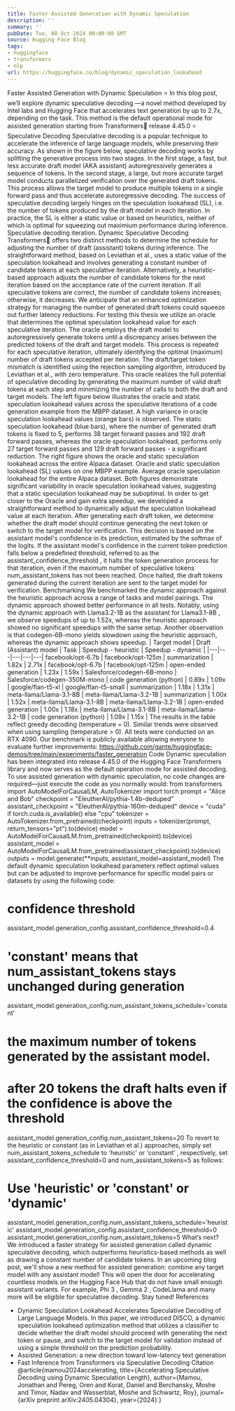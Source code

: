 ```yaml
---
title: Faster Assisted Generation with Dynamic Speculation
description: ''
summary: ''
pubDate: Tue, 08 Oct 2024 00:00:00 GMT
source: Hugging Face Blog
tags:
- huggingface
- transformers
- nlp
url: https://huggingface.co/blog/dynamic_speculation_lookahead
---
```


Faster Assisted Generation with Dynamic Speculation
⭐ In this blog post, we’ll explore dynamic speculative decoding —a novel method developed by Intel labs and Hugging Face that accelerates text generation by up to 2.7x, depending on the task. This method is the default operational mode for assisted generation starting from Transformers🤗 release 4.45.0 ⭐
Speculative Decoding
Speculative decoding is a popular technique to accelerate the inference of large language models, while preserving their accuracy. As shown in the figure below, speculative decoding works by splitting the generative process into two stages. In the first stage, a fast, but less accurate draft model (AKA assistant) autoregressively generates a sequence of tokens. In the second stage, a large, but more accurate target model conducts parallelized verification over the generated draft tokens. This process allows the target model to produce multiple tokens in a single forward pass and thus accelerate autoregressive decoding. The success of speculative decoding largely hinges on the speculation lookahead (SL), i.e. the number of tokens produced by the draft model in each iteration. In practice, the SL is either a static value or based on heuristics, neither of which is optimal for squeezing out maximium performance during inference.
Speculative decoding iteration.
Dynamic Speculative Decoding
Transformers🤗 offers two distinct methods to determine the schedule for adjusting the number of draft (assistant) tokens during inference. The straightforward method, based on Leviathan et al., uses a static value of the speculation lookahead and involves generating a constant number of candidate tokens at each speculative iteration. Alternatively, a heuristic-based approach adjusts the number of candidate tokens for the next iteration based on the acceptance rate of the current iteration. If all speculative tokens are correct, the number of candidate tokens increases; otherwise, it decreases.
We anticipate that an enhanced optimization strategy for managing the number of generated draft tokens could squeeze out further latency reductions. For testing this thesis we utilize an oracle that determines the optimal speculation lookahead value for each speculative iteration. The oracle employs the draft model to autoregressively generate tokens until a discrepancy arises between the predicted tokens of the draft and target models. This process is repeated for each speculative iteration, ultimately identifying the optimal (maximum) number of draft tokens accepted per iteration. The draft/target token mismatch is identified using the rejection sampling algorithm, introduced by Leviathan et al., with zero temperature. This oracle realizes the full potential of speculative decoding by generating the maximum number of valid draft tokens at each step and minimizing the number of calls to both the draft and target models.
The left figure below illustrates the oracle and static speculation lookahead values across the speculative iterations of a code generation example from the MBPP dataset. A high variance in oracle speculation lookahead values (orange bars) is observed. The static speculation lookahead (blue bars), where the number of generated draft tokens is fixed to 5, performs 38 target forward passes and 192 draft forward passes, whereas the oracle speculation lookahead, performs only 27 target forward passes and 129 draft forward passes - a significant reduction. The right figure shows the oracle and static speculation lookahead across the entire Alpaca dataset.
Oracle and static speculation lookahead (SL) values on one MBPP example.
Average oracle speculation lookahead for the entire Alpaca dataset.
Both figures demonstrate significant variability in oracle speculation lookahead values, suggesting that a static speculation lookahead may be suboptimal.
In order to get closer to the Oracle and gain extra speedup, we developed a straightforward method to dynamically adjust the speculation lookahead value at each iteration. After generating each draft token, we determine whether the draft model should continue generating the next token or switch to the target model for verification. This decision is based on the assistant model's confidence in its prediction, estimated by the softmax of the logits. If the assistant model's confidence in the current token prediction falls below a predefined threshold, referred to as the assistant_confidence_threshold
, it halts the token generation process for that iteration, even if the maximum number of speculative tokens num_assistant_tokens
has not been reached. Once halted, the draft tokens generated during the current iteration are sent to the target model for verification.
Benchmarking
We benchmarked the dynamic approach against the heuristic approach across a range of tasks and model pairings. The dynamic approach showed better performance in all tests.
Notably, using the dynamic approach with Llama3.2-1B
as the assistant for Llama3.1-8B
, we observe speedups of up to 1.52x, whereas the heuristic approach showed no significant speedups with the same setup. Another observation is that codegen-6B-mono
yields slowdown using the heuristic approach, whereas the dynamic approach shows speedup.
| Target model | Draft (Assistant) model | Task | Speedup - heuristic | Speedup - dynamic |
|---|---|---|---|---|
facebook/opt-6.7b |
facebook/opt-125m |
summarization | 1.82x | 2.71x |
facebook/opt-6.7b |
facebook/opt-125m |
open-ended generation | 1.23x | 1.59x |
Salesforce/codegen-6B-mono |
Salesforce/codegen-350M-mono |
code generation (python) | 0.89x | 1.09x |
google/flan-t5-xl |
google/flan-t5-small |
summarization | 1.18x | 1.31x |
meta-llama/Llama-3.1-8B |
meta-llama/Llama-3.2-1B |
summarization | 1.00x | 1.52x |
meta-llama/Llama-3.1-8B |
meta-llama/Llama-3.2-1B |
open-ended generation | 1.00x | 1.18x |
meta-llama/Llama-3.1-8B |
meta-llama/Llama-3.2-1B |
code generation (python) | 1.09x | 1.15x |
The results in the table reflect greedy decoding (temperature = 0). Similar trends were observed when using sampling (temperature > 0).
All tests were conducted on an RTX 4090.
Our benchmark is publicly available allowing everyone to evaluate further improvements: https://github.com/gante/huggingface-demos/tree/main/experiments/faster_generation
Code
Dynamic speculation has been integrated into release 4.45.0 of the Hugging Face Transformers library and now serves as the default operation mode for assisted decoding. To use assisted generation with dynamic speculation, no code changes are required—just execute the code as you normally would:
from transformers import AutoModelForCausalLM, AutoTokenizer
import torch
prompt = "Alice and Bob"
checkpoint = "EleutherAI/pythia-1.4b-deduped"
assistant_checkpoint = "EleutherAI/pythia-160m-deduped"
device = "cuda" if torch.cuda.is_available() else "cpu"
tokenizer = AutoTokenizer.from_pretrained(checkpoint)
inputs = tokenizer(prompt, return_tensors="pt").to(device)
model = AutoModelForCausalLM.from_pretrained(checkpoint).to(device)
assistant_model = AutoModelForCausalLM.from_pretrained(assistant_checkpoint).to(device)
outputs = model.generate(**inputs, assistant_model=assistant_model)
The default dynamic speculation lookahead parameters reflect optimal values but can be adjusted to improve performance for specific model pairs or datasets by using the following code:
# confidence threshold
assistant_model.generation_config.assistant_confidence_threshold=0.4
# 'constant' means that num_assistant_tokens stays unchanged during generation
assistant_model.generation_config.num_assistant_tokens_schedule='constant'
# the maximum number of tokens generated by the assistant model.
# after 20 tokens the draft halts even if the confidence is above the threshold
assistant_model.generation_config.num_assistant_tokens=20
To revert to the heuristic or constant (as in Leviathan et al.) approaches, simply set num_assistant_tokens_schedule
to 'heuristic'
or 'constant'
, respectively, set assistant_confidence_threshold=0
and num_assistant_tokens=5
as follows:
# Use 'heuristic' or 'constant' or 'dynamic'
assistant_model.generation_config.num_assistant_tokens_schedule='heuristic'
assistant_model.generation_config.assistant_confidence_threshold=0
assistant_model.generation_config.num_assistant_tokens=5
What’s next?
We introduced a faster strategy for assisted generation called dynamic speculative decoding, which outperforms heuristics-based methods as well as drawing a constant number of candidate tokens.
In an upcoming blog post, we'll show a new method for assisted generation: combine any target model with any assistant model! This will open the door for accelerating countless models on the Hugging Face Hub that do not have small enough assistant variants. For example, Phi 3
, Gemma 2
, CodeLlama
and many more will be eligible for speculative decoding. Stay tuned!
References
- Dynamic Speculation Lookahead Accelerates Speculative Decoding of Large Language Models. In this paper, we introduced DISCO, a dynamic speculation lookahead optimization method that utilizes a classifier to decide whether the draft model should proceed with generating the next token or pause, and switch to the target model for validation instead of using a simple threshold on the prediction probability.
- Assisted Generation: a new direction toward low-latency text generation
- Fast Inference from Transformers via Speculative Decoding
Citation
@article{mamou2024accelerating,
title={Accelerating Speculative Decoding using Dynamic Speculation Length},
author={Mamou, Jonathan and Pereg, Oren and Korat, Daniel and Berchansky, Moshe and Timor, Nadav and Wasserblat, Moshe and Schwartz, Roy},
journal={arXiv preprint arXiv:2405.04304},
year={2024}
}